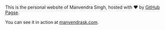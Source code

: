 This is the personal website of Manvendra Singh, hosted with &#10084; by [GitHub Pagse](http://pages.github.com). 

You can see it in action at [manvendrask.com](http://manvendrask.com).
